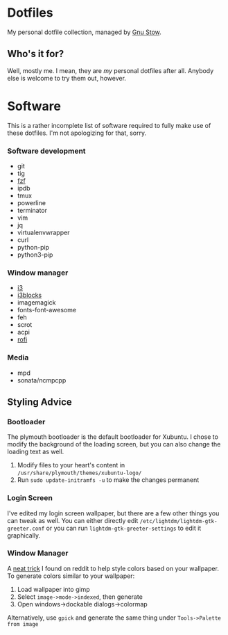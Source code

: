 # Dotfiles
My personal dotfile collection, managed by [Gnu
Stow](https://www.gnu.org/software/stow/).

## Who's it for?
Well, mostly me. I mean, they are *my* personal dotfiles after all. Anybody
else is welcome to try them out, however.

# Software
This is a rather incomplete list of software required to fully make use of
these dotfiles. I'm not apologizing for that, sorry.

### Software development
* git
* tig
* [fzf](https://github.com/junegunn/fzf)
* ipdb
* tmux
* powerline
* terminator
* vim
* jq
* virtualenvwrapper
* curl
* python-pip
* python3-pip

### Window manager
* [i3](https://i3wm.org)
* [i3blocks](https://github.com/vivien/i3blocks)
* imagemagick
* fonts-font-awesome
* feh
* scrot
* acpi
* [rofi](https://davedavenport.github.io/rofi/)

### Media
* mpd
* sonata/ncmpcpp

## Styling Advice
### Bootloader
The plymouth bootloader is the default bootloader for Xubuntu. I chose to
modify the background of the loading screen, but you can also change the
loading text as well.

1. Modify files to your heart's content in
   `/usr/share/plymouth/themes/xubuntu-logo/`
1. Run `sudo update-initramfs -u` to make the changes permanent

### Login Screen
I've edited my login screen wallpaper, but there are a few other things you can
tweak as well. You can either directly edit
`/etc/lightdm/lightdm-gtk-greeter.conf` or you can run
`lightdm-gtk-greeter-settings` to edit it graphically.

### Window Manager
A [neat
trick](https://www.reddit.com/r/unixporn/comments/5dq79a/how_to_create_a_pallet_from_your_wallpaper/)
I found on reddit to help style colors based on your wallpaper. To generate
colors similar to your wallpaper:

1. Load wallpaper into gimp
1. Select `image->mode->indexed`, then generate
1. Open windows->dockable dialogs->colormap

Alternatively, use `gpick` and generate the same thing under
`Tools->Palette from image`
